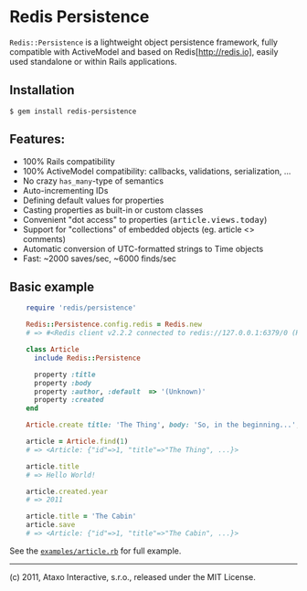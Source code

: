 Redis Persistence
=================

`Redis::Persistence` is a lightweight object persistence framework,
fully compatible with ActiveModel and based on Redis[http://redis.io],
easily used standalone or within Rails applications.

Installation
------------

    $ gem install redis-persistence

Features:
---------

* 100% Rails compatibility
* 100% ActiveModel compatibility: callbacks, validations, serialization, ...
* No crazy `has_many`-type of semantics
* Auto-incrementing IDs
* Defining default values for properties
* Casting properties as built-in or custom classes
* Convenient "dot access" to properties (<tt>article.views.today</tt>)
* Support for "collections" of embedded objects (eg. article <> comments)
* Automatic conversion of UTC-formatted strings to Time objects
* Fast: ~2000 saves/sec, ~6000 finds/sec

Basic example
-------------

```ruby
    require 'redis/persistence'

    Redis::Persistence.config.redis = Redis.new
    # => #<Redis client v2.2.2 connected to redis://127.0.0.1:6379/0 (Redis v2.4.1)>

    class Article
      include Redis::Persistence

      property :title
      property :body
      property :author, :default  => '(Unknown)'
      property :created
    end

    Article.create title: 'The Thing', body: 'So, in the beginning...', created: Time.now.utc

    article = Article.find(1)
    # => <Article: {"id"=>1, "title"=>"The Thing", ...}>

    article.title
    # => Hello World!

    article.created.year
    # => 2011

    article.title = 'The Cabin'
    article.save
    # => <Article: {"id"=>1, "title"=>"The Cabin", ...}>
```

See the [`examples/article.rb`](./blob/master/examples/article.rb) for full example.

-----

(c) 2011, Ataxo Interactive, s.r.o., released under the MIT License.
